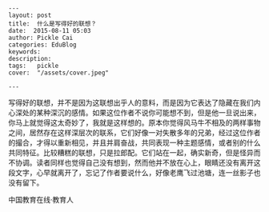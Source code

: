 
    ---
    layout: post  
    title:  什么是写得好的联想？  
    date:  2015-08-11 05:03  
    author: Pickle Cai  
    categories: EduBlog  
    keywords: 
    description:   
    tags:	pickle   
    cover:  "/assets/cover.jpeg"  

    ---  
    
写得好的联想，并不是因为这联想出乎人的意料，而是因为它表达了隐藏在我们内心深处的某种深沉的感情。如果这位作者不说你可能想不到，但是他一旦说出来，你马上就觉得这太奇妙了，我就是这样想的。原本你觉得风马牛不相及的两样事物之间，居然存在这样深层次的联系，它们好像一对失散多年的兄弟，经过这位作者的撮合，才得以重新相见，并且并肩奋战，共同表现一种主题感情，或者别的什么共同特征。比较糟糕的联想，只是拉郎配。它们站在一起，确实新奇，但是怪异而不协调。读者同样也觉得自己没有想到，然而他并不放在心上，眼睛还没有离开这段文字，心早就离开了，忘记了作者要说什么，好像老鹰飞过池塘，连一丝影子也没有留下。

		    
 中国教育在线·教育人

